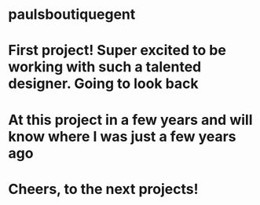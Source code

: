 # paulsboutiquegent
# First project! Super excited to be working with such a talented designer. Going to look back
# At this project in a few years and will know where I was just a few years ago
# Cheers, to the next projects!
